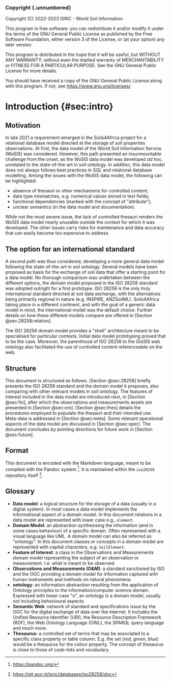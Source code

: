 ### Copyright {.unnumbered}

Copyright (C) 2022-2023 ISRIC - World Soil Information

This program is free software: you can redistribute it and/or modify
it under the terms of the GNU General Public License as published by
the Free Software Foundation, either version 3 of the License, or
(at your option) any later version.

This program is distributed in the hope that it will be useful,
but WITHOUT ANY WARRANTY; without even the implied warranty of
MERCHANTABILITY or FITNESS FOR A PARTICULAR PURPOSE.  See the
GNU General Public License for more details.

You should have received a copy of the GNU General Public License
along with this program.  If not, see <https://www.gnu.org/licenses/>.

Introduction {#sec:intro} 
============

## Motivation

In late 2021 a requirement emerged in the Soils4Africa project for a relational
database model directed at the storage of soil properties observations.  At
first, the data model of the World Soil Information Service (WoSIS) was
considered.  However, this path presented an insurmountable challenge from the
onset, as the WoSIS data model was developed *ad hoc*, unrelated to the
state-of-the-art in soil ontology. In addition, this data model does not
always follows best practices in SQL and relational database modelling. Among
the issues with the WoSIS data model, the following can be highlighted:

- absence of thesauri or other mechanisms for controlled content;
- data type mismatches, e.g. numerical values stored in text fields;
- functional dependencies (marked with the concept of "attribute");
- unclear semantics (in the data model and documentation).

While not the most severe issue, the lack of controlled thesauri renders the
WoSIS data model nearly unusable outside the context for which it was
developed. The other issues carry risks for maintenance and data accuracy that
can easily become too expensive to address.

## The option for an international standard

A second path was thus considered, developing a more general data model
following the state-of-the-art in soil ontology. Several models have been
proposed as basis for the exchange of soil data that offer a starting point for
a data model. No thorough comparison was undertaken between the different
options, the domain model proposed in the ISO 28258 standard was adopted
outright for a first prototype. ISO 28258 is the only truly international
standard directed at soil data exchange, with the alternatives being primarily
regional in nature (e.g. INSPIRE, ANZSoilML). Soils4Africa taking place in a
different continent, and with the goal of a generic data model in mind, the
international model was the default choice. Further details on how these
different models compare are offered in [Section @sec:28258:relation]. 

The ISO 28258 domain model provides a "shell" architecture meant to be
specialised for particular contexts. Initial data model prototyping proved that
to be the case. Moreover, the parenthood of ISO 28258 to the GloSIS web ontology
also facilitated the use of controlled content referenceable on the web.


## Structure

This document is structured as follows. [Section @sec:28258] briefly presents
the ISO 28258 standard and the domain model it proposes, also comparing with
other relevant models in soil ontology. The features of interest included in the
data model are introduced next, in [Section @sec:foi], after which the
observations and measurements assets are presented in [Section @sec:om].
[Section @sec:thes] details the procedures employed to populate the thesauri and
their intended use.  Meta-data is addressed in [Section @sec:meta]. Some
relevant operational aspects of the data model are discussed in [Section
@sec:oper]. The document concludes by pointing directions for future work in
[Section @sec:future].

## Format 

This document is encoded with the Markdown language, meant to be compiled with
the Pandoc system [^4]. It is maintained within the `iso28258` repository itself
[^3].


## Glossary

- **Data model**: a logical structure for the storage of a data (usually in a
  digital system). In most cases a data model implements the informational
  aspect of a domain model. In this document relations in a data model are
  represented with lower case e.g., `element`.
- **Domain Model**: an abstraction synthesising the information (and in
  some cases behaviour) of a specific domain. Often represented with a visual
  language like UML. A domain model can also be referred as "ontology". In this
  document classes or concepts in a domain model are represented with capital
  characters, e.g. `SoilElement`. 
- **Feature of Interest**: a class in the Observations and Measurements domain
  model representing the subject of an observation or measurement. I.e. what is
  meant to be observed.
- **Observations and Measurements (O&M)**: a standard sanctioned by ISO and the
  OGC providing a domain model for information captured with human instruments
  and methods on natural phenomena.
- **ontology**: an information abstraction resulting from the application of
  Ontology principles to the information/computer science domain. Expressed
  with lower case "o", an ontology is a domain model, usually not including behavioural
  aspects.
- **Semantic Web**: network of standard and specifications issue by the OGC for
  the digital exchange of data over the internet. It includes the Unified
  Resource Identifier (URI), the Resource
  Description Framework (RDF), the Web Ontology Language (OWL), the SPARQL
  query language and much more. 
- **Thesaurus**: a controlled set of terms that may be associated to a specific
  class property or table column. E.g. the set (*red*, *green*, *blue*) would be a
  thesaurus for the *colour* property. The concept of thesaurus is close to
  those of code-lists and vocabulary.


[^3]: https://git.wur.nl/isric/databases/iso28258/doc

[^4]: https://pandoc.org/ 

